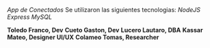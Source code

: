 *App de Conectados* 
Se utilizaron las siguientes tecnologias:
 *NodeJS*
 *Express*
 *MySQL*

**Toledo Franco, Dev**
**Cueto Gaston, Dev**
**Lucero Lautaro, DBA**
**Kassar Mateo, Designer UI/UX**
**Colameo Tomas, Researcher**